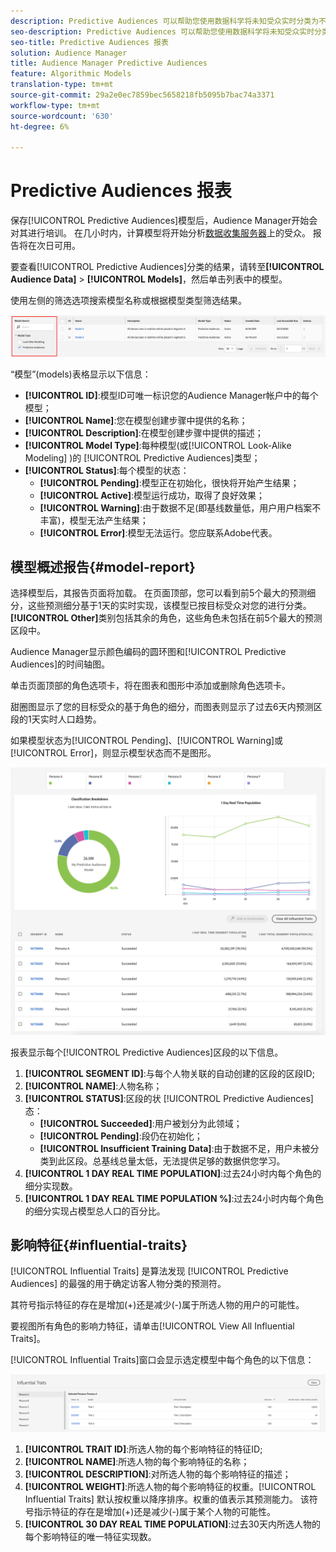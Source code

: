 ```yaml
---
description: Predictive Audiences 可以帮助您使用数据科学将未知受众实时分类为不同的角色。
seo-description: Predictive Audiences 可以帮助您使用数据科学将未知受众实时分类为不同的角色。
seo-title: Predictive Audiences 报表
solution: Audience Manager
title: Audience Manager Predictive Audiences
feature: Algorithmic Models
translation-type: tm+mt
source-git-commit: 29a2e0ec7859bec5658218fb5095b7bac74a3371
workflow-type: tm+mt
source-wordcount: '630'
ht-degree: 6%

---
```



# Predictive Audiences 报表

保存[!UICONTROL Predictive Audiences]模型后，Audience Manager开始会对其进行培训。 在几小时内，计算模型将开始分析[数据收集服务器](https://docs.adobe.com/content/help/en/audience-manager/user-guide/reference/system-components/components-data-collection.html#dcs-pcs)上的受众。 报告将在次日可用。

要查看[!UICONTROL Predictive Audiences]分类的结果，请转至&#x200B;**[!UICONTROL Audience Data]** > **[!UICONTROL Models]**，然后单击列表中的模型。

使用左侧的筛选选项搜索模型名称或根据模型类型筛选结果。

![预测受众过滤器](assets/predictive-audiences-filter-models.png)

“模型”(models)表格显示以下信息：

* **[!UICONTROL ID]**:模型ID可唯一标识您的Audience Manager帐户中的每个模型；
* **[!UICONTROL Name]**:您在模型创建步骤中提供的名称；
* **[!UICONTROL Description]**:在模型创建步骤中提供的描述；
* **[!UICONTROL Model Type]**:每种模型(或[!UICONTROL Look-Alike Modeling] )的 [!UICONTROL Predictive Audiences]类型；
* **[!UICONTROL Status]**:每个模型的状态：
   * **[!UICONTROL Pending]**:模型正在初始化，很快将开始产生结果；
   * **[!UICONTROL Active]**:模型运行成功，取得了良好效果；
   * **[!UICONTROL Warning]**:由于数据不足(即基线数量低，用户用户档案不丰富)，模型无法产生结果；
   * **[!UICONTROL Error]**:模型无法运行。您应联系Adobe代表。

## 模型概述报告{#model-report}

选择模型后，其报告页面将加载。 在页面顶部，您可以看到前5个最大的预测细分，这些预测细分基于1天的实时实现，该模型已按目标受众对您的进行分类。 **[!UICONTROL Other]**&#x200B;类别包括其余的角色，这些角色未包括在前5个最大的预测区段中。

Audience Manager显示颜色编码的圆环图和[!UICONTROL Predictive Audiences]的时间轴图。

单击页面顶部的角色选项卡，将在图表和图形中添加或删除角色选项卡。

甜圈图显示了您的目标受众的基于角色的细分，而图表则显示了过去6天内预测区段的1天实时人口趋势。

如果模型状态为[!UICONTROL Pending]、[!UICONTROL Warning]或[!UICONTROL Error]，则显示模型状态而不是图形。

![智能角色报告](assets/predictive-audiences-report.png)

报表显示每个[!UICONTROL Predictive Audiences]区段的以下信息。

1. **[!UICONTROL SEGMENT ID]**:与每个人物关联的自动创建的区段的区段ID;
1. **[!UICONTROL NAME]**:人物名称；
1. **[!UICONTROL STATUS]**:区段的状 [!UICONTROL Predictive Audiences] 态：
   * **[!UICONTROL Succeeded]**:用户被划分为此领域；
   * **[!UICONTROL Pending]**:段仍在初始化；
   * **[!UICONTROL Insufficient Training Data]**:由于数据不足，用户未被分类到此区段。总基线总量太低，无法提供足够的数据供您学习。
1. **[!UICONTROL 1 DAY REAL TIME POPULATION]**:过去24小时内每个角色的细分实现数。
1. **[!UICONTROL 1 DAY REAL TIME POPULATION %]**:过去24小时内每个角色的细分实现占模型总人口的百分比。

## 影响特征{#influential-traits}

[!UICONTROL Influential Traits] 是算法发现 [!UICONTROL Predictive Audiences] 的最强的用于确定访客人物分类的预测符。

其符号指示特征的存在是增加(+)还是减少(-)属于所选人物的用户的可能性。

要视图所有角色的影响力特征，请单击[!UICONTROL View All Influential Traits]。

[!UICONTROL Influential Traits]窗口会显示选定模型中每个角色的以下信息：

![影响特征](assets/predictive-audiences-influential-traits.png)

1. **[!UICONTROL TRAIT ID]**:所选人物的每个影响特征的特征ID;
1. **[!UICONTROL NAME]**:所选人物的每个影响特征的名称；
1. **[!UICONTROL DESCRIPTION]**:对所选人物的每个影响特征的描述；
1. **[!UICONTROL WEIGHT]**:所选人物的每个影响特征的权重。[!UICONTROL Influential Traits] 默认按权重以降序排序。权重的值表示其预测能力。 该符号指示特征的存在是增加(+)还是减少(-)属于某个人物的可能性。
1. **[!UICONTROL 30 DAY REAL TIME POPULATION]**:过去30天内所选人物的每个影响特征的唯一特征实现数。

